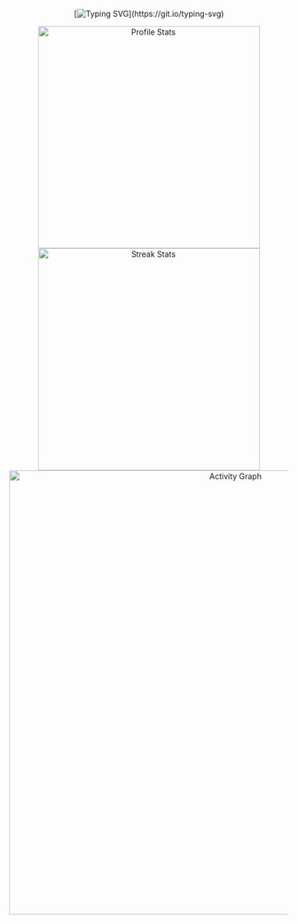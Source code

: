 <div align="center">

  <!-- dynamic typing effect 动态打字效果 -->
  
  [![Typing SVG](https://readme-typing-svg.demolab.com?font=Fira+Code&weight=700&size=22&pause=1000&color=391E8C&width=700&lines=Wisdom+in+the+mind+is+better+than+money+in+the+hand.)](https://git.io/typing-svg)

  
</div>


<div align="center">
    <img width="400" src="https://github-readme-stats.vercel.app/api?username=sreok&theme=transparent&show_icons=true&hide_border=true&show=reviews,discussions_started&hide_title=true&hide=contribs&number_format=long&count_private=true" alt="Profile Stats" title="Profile Stats" />
    <img width="400" src="https://github-readme-streak-stats-xiaokang2022.vercel.app?user=sreok&theme=transparent&hide_border=true" alt="Streak Stats" title="Streak Stats" />
</div>
<div align="center">
  <!-- 贡献图 -->
  <img width="800" src="https://github-readme-activity-graph.vercel.app/graph?username=sreok&theme=github-compact&hide_border=true&area=true&custom_title=Activity%20Graph" alt="Activity Graph" title="Activity Graph" />
</div>

